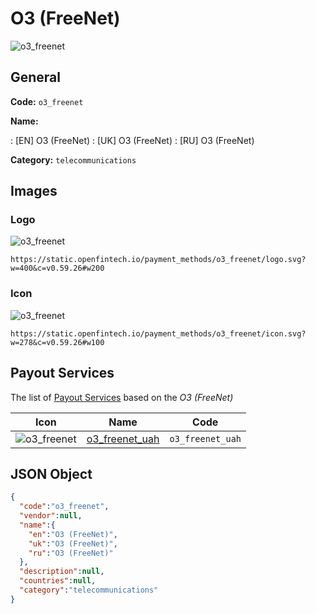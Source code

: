 
# O3 (FreeNet) 
![o3_freenet](https://static.openfintech.io/payment_methods/o3_freenet/logo.svg?w=400&c=v0.59.26#w200)  

## General 
**Code:** `o3_freenet` 
 
**Name:** 
 
:	[EN] O3 (FreeNet) 
:	[UK] O3 (FreeNet) 
:	[RU] O3 (FreeNet) 
 
**Category:** `telecommunications` 
 

## Images 

### Logo 
![o3_freenet](https://static.openfintech.io/payment_methods/o3_freenet/logo.svg?w=400&c=v0.59.26#w200)  

```
https://static.openfintech.io/payment_methods/o3_freenet/logo.svg?w=400&c=v0.59.26#w200
```  

### Icon 
![o3_freenet](https://static.openfintech.io/payment_methods/o3_freenet/icon.svg?w=278&c=v0.59.26#w100)  

```
https://static.openfintech.io/payment_methods/o3_freenet/icon.svg?w=278&c=v0.59.26#w100
```  

## Payout Services 
 
The list of [Payout Services](/payout-services/) based on the _O3 (FreeNet)_ 

|Icon|Name|Code| 
|:---:|:---:|:---:| 
|![o3_freenet](https://static.openfintech.io/payout_methods/o3_freenet/icon.png?w=278&c=v0.59.26#w40) |[o3_freenet_uah](/payout-services/o3_freenet_uah/)|`o3_freenet_uah`| 
 

## JSON Object 

```json
{
  "code":"o3_freenet",
  "vendor":null,
  "name":{
    "en":"O3 (FreeNet)",
    "uk":"O3 (FreeNet)",
    "ru":"O3 (FreeNet)"
  },
  "description":null,
  "countries":null,
  "category":"telecommunications"
}
```  
